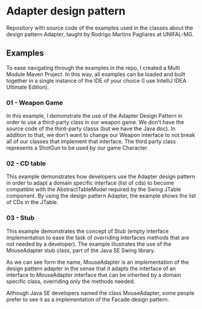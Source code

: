 # Adapter design pattern

Repository with source code of the examples used in the classes about the design pattern Adapter, taught by Rodrigo Martins Pagliares at UNIFAL-MG.

## Examples

To ease navigating through the examples in the repo, I created a Multi Module Maven Project. In this way, all examples can be loaded and built together in a single instance of the IDE of your choice (I use IntelliJ IDEA Ultimate Edition).

### 01 - Weapon Game

In this example, I demonstrate the use of the Adapter Design Pattern in order to use a third-party class in our weapon game. We don't have the source code of the third-party classs (but we have the Java doc). In addition to that, we don't want to change our Weapon interface to not break all of our classes that implement that interface. The third party class represents a ShotGun to be used by our game Character.


### 02 - CD table

This example demonstrates how developers use the Adapter design pattern in order to adapt a domain specific interface (list of cds) to become compatible with the AbstractTableModel required by the Swing JTable component. By using the design pattern Adapter, the example shows the list of CDs in the JTable.


### 03 - Stub

This example demonstrates the concept of Stub (empty interface implementation to ease the task of overriding interfaces methods that are not needed by a developer). The example illustrates the use of the MouseAdapter stub class, part of the Java SE Swing library. 

As we can see form the name, MouseAdapter is an implementation of the design pattern adapter in the sense that it adapts the interface of an interface to  MouseAdapter interface that can be inherited by a domain specific class, overriding only the methods needed.

Although Java SE developers named the class MouseAdapter, some people prefer to see it as a implementation of the Facade design pattern.
